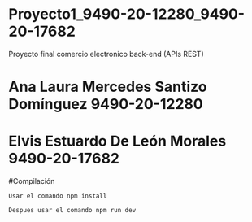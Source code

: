 # Proyecto1_9490-20-12280_9490-20-17682

Proyecto final comercio electronico back-end (APIs REST)

# Ana Laura Mercedes Santizo Domínguez  9490-20-12280
# Elvis Estuardo De León Morales  9490-20-17682


#Compilación

    Usar el comando npm install

    Despues usar el comando npm run dev